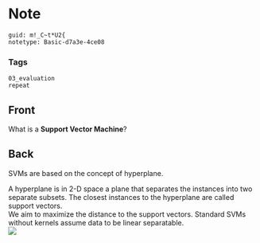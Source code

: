 # Note
```
guid: m!_C~t*U2{
notetype: Basic-d7a3e-4ce08
```

### Tags
```
03_evaluation
repeat
```

## Front
What is a <b>Support Vector Machine</b>?

## Back
SVMs are based on the concept of hyperplane.
<div>
  A hyperplane is in 2-D space a plane that separates the instances
  into two separate subsets. The closest instances to the
  hyperplane are called support vectors.
</div>
<div>
  We aim to maximize the distance to the support vectors. Standard
  SVMs without kernels assume data to be linear separatable.
</div>
<div><img src="Classification-of-data-by-support-vector-machine-SVM.png"></div>
